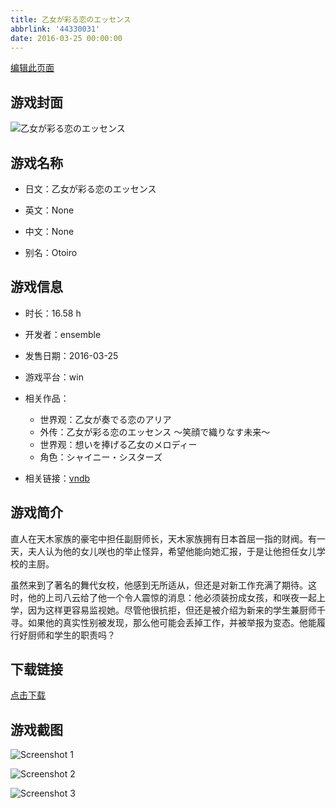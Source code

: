 ```yaml
---
title: 乙女が彩る恋のエッセンス
abbrlink: '44330031'
date: 2016-03-25 00:00:00
---
```

[编辑此页面](https://github.com/ACG-3/ADV3-source/blob/main/source/_posts/games/%E6%9C%89%E5%B0%91%E5%A5%B3%E6%B6%82%E5%BD%A9%E7%9A%84%E7%88%B1%E4%B9%8B%E8%8A%AC%E8%8A%B3.md)

## 游戏封面

![乙女が彩る恋のエッセンス](https%3A//pan.timero.xyz/onedrive/img_lib_001/%E6%9C%89%E5%B0%91%E5%A5%B3%E6%B6%82%E5%BD%A9%E7%9A%84%E7%88%B1%E4%B9%8B%E8%8A%AC%E8%8A%B3_cover.avif)


## 游戏名称

- 日文：乙女が彩る恋のエッセンス
- 英文：None
- 中文：None

- 别名：Otoiro


## 游戏信息

- 时长：16.58 h
- 开发者：ensemble
- 发售日期：2016-03-25
- 游戏平台：win
- 相关作品：
   - 世界观：乙女が奏でる恋のアリア
   - 外传：乙女が彩る恋のエッセンス ～笑顔で織りなす未来～
   - 世界观：想いを捧げる乙女のメロディー
   - 角色：シャイニー・シスターズ

- 相关链接：[vndb](https://vndb.org/v18635)


## 游戏简介

直人在天木家族的豪宅中担任副厨师长，天木家族拥有日本首屈一指的财阀。有一天，夫人认为他的女儿咲也的举止怪异，希望他能向她汇报，于是让他担任女儿学校的主厨。

虽然来到了著名的舞代女校，他感到无所适从，但还是对新工作充满了期待。这时，他的上司八云给了他一个令人震惊的消息：他必须装扮成女孩，和咲夜一起上学，因为这样更容易监视她。尽管他很抗拒，但还是被介绍为新来的学生兼厨师千寻。如果他的真实性别被发现，那么他可能会丢掉工作，并被举报为变态。他能履行好厨师和学生的职责吗？




## 下载链接

[点击下载](https://pan.timero.xyz/onedrive/adv_lib_001/%E6%9C%89%E5%B0%91%E5%A5%B3%E6%B6%82%E5%BD%A9%E7%9A%84%E7%88%B1%E4%B9%8B%E8%8A%AC%E8%8A%B3)


## 游戏截图


![Screenshot 1](https%3A//pan.timero.xyz/onedrive/img_lib_001/%E6%9C%89%E5%B0%91%E5%A5%B3%E6%B6%82%E5%BD%A9%E7%9A%84%E7%88%B1%E4%B9%8B%E8%8A%AC%E8%8A%B3_Screenshot_1.avif)

![Screenshot 2](https%3A//pan.timero.xyz/onedrive/img_lib_001/%E6%9C%89%E5%B0%91%E5%A5%B3%E6%B6%82%E5%BD%A9%E7%9A%84%E7%88%B1%E4%B9%8B%E8%8A%AC%E8%8A%B3_Screenshot_2.avif)

![Screenshot 3](https%3A//pan.timero.xyz/onedrive/img_lib_001/%E6%9C%89%E5%B0%91%E5%A5%B3%E6%B6%82%E5%BD%A9%E7%9A%84%E7%88%B1%E4%B9%8B%E8%8A%AC%E8%8A%B3_Screenshot_3.avif)

